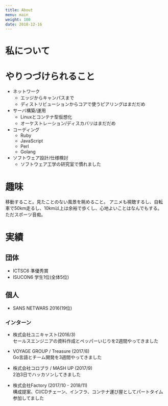 ```yaml
---
title: About
menu: main
weight: 100
date: 2018-12-16
---
```


私について
==========


# やりつづけられること

* ネットワーク
	* エッジからキャンパスまで
	* ディストリビューションからコアで使うピアリングはまだだめ
* サーバ構築/運用
	* Linuxとコンテナ型仮想化
	* オーケストレーション/ディスカバリはまだだめ
* コーディング
	* Ruby
	* JavaScript
	* Perl
    * Golang
* ソフトウェア設計/仕様検討
	* ソフトウェア工学の研究室で慣れました

# 趣味

移動すること。見たことのない風景を眺めること。
アニメも視聴するし、自転車で50km走るし、10km以上は余裕で歩くし、心地よいことはなんでもする。
ただスポーツ音痴。

# 実績

## 団体

* ICTSC6
	準優秀賞
* ISUCON6
	学生1位(全体5位)

## 個人

* SANS NETWARS 2016(19位)

### インターン

* 株式会社ユニキャスト(2016/3)  
	セールスエンジニアの資料作成とペッパーいじりを2週間やってきました

* VOYAGE GROUP / Treasure (2017/8)  
    Go言語とチーム開発を3週間やってきました

* 株式会社コロプラ / MASH UP (2017/9)  
    2泊3日でハッカソンしてきました

* 株式会社Factory (2017/10 - 2018/11)  
    構成提案、CI/CDチェーン、インフラ、コンテナ運び屋としてパートタイム参加してました
